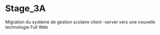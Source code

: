 # Stage_3A
Migration du système de gestion scolaire client -server vers une  nouvelle technologie  Full Web
